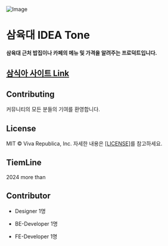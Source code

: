 ![Image](https://github.com/user-attachments/assets/69777d5d-9e90-4710-87c4-8ac42d6453ba)

# 삼육대 IDEA Tone

<b>
삼육대 근처 밥집이나 카페의 메뉴 및 가격을 알려주는 프로덕트입니다.</b>

## [삼식아 사이트 Link](https://samsika.site/)

## Contributing

커뮤니티의 모든 분들의 기여를 환영합니다.

## License

MIT © Viva Republica, Inc. 자세한 내용은 [[LICENSE]](https://github.com/kss2002/ThreeSix/blob/main/LICENSE)를 참고하세요.

## TiemLine

2024 more than

## Contributor

- Designer 1명

- BE-Developer 1명

- FE-Developer 1명
